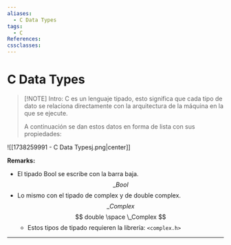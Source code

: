 ```yaml
---
aliases:
  - C Data Types
tags:
  - C
References: 
cssclasses:
---
```

# C Data Types


> [!NOTE] Intro: 
> C es un lenguaje tipado, esto significa que cada tipo de dato se relaciona directamente con la arquitectura de la máquina en la que se ejecute. 
> 
> A continuación se dan estos datos en forma de lista con sus propiedades: 

![[1738259991 - C Data Typesj.png|center]]

**Remarks:**
+ El tipado Bool se escribe con la barra baja.
$$
\_Bool
$$
+ Lo mismo con el tipado de complex y de double complex. 
$$
\_Complex
$$
$$
double \space \_Complex
$$
	+ Estos tipos de tipado requieren la librería: `<complex.h>` 

***